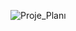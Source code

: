 ![Proje_Planı](https://github.com/lkadiryalcinl/EksiSozluk/assets/96176339/98b829a9-be87-4223-96ec-574225c3fee7)
